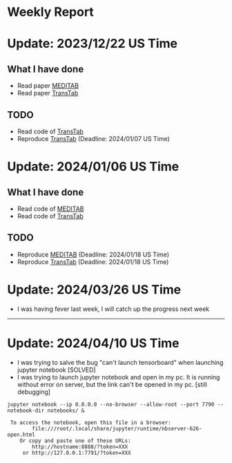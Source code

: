 # Weekly Report

# Update: 2023/12/22 US Time
## What I have done
- Read paper [MEDITAB](https://arxiv.org/pdf/2305.12081.pdf)
- Read paper [TransTab](https://arxiv.org/pdf/2205.09328.pdf)
## TODO
- Read code of [TransTab](https://arxiv.org/pdf/2205.09328.pdf)
- Reproduce [TransTab](https://arxiv.org/pdf/2205.09328.pdf) (Deadline: 2024/01/07 US Time)

# Update: 2024/01/06 US Time
## What I have done
- Read code of [MEDITAB](https://arxiv.org/pdf/2305.12081.pdf)
- Read code of [TransTab](https://arxiv.org/pdf/2205.09328.pdf)

## TODO
- Reproduce [MEDITAB](https://arxiv.org/pdf/2305.12081.pdf) (Deadline: 2024/01/18 US Time)
- Reproduce [TransTab](https://arxiv.org/pdf/2205.09328.pdf) (Deadline: 2024/01/18 US Time)

# Update: 2024/03/26 US Time
- I was having fever last week, I will catch up the progress next week
---
# Update: 2024/04/10 US Time
- I was trying to salve the bug "can't launch tensorboard" when launching jupyter notebook [SOLVED]
- I was trying to launch jupyter notebook and open in my pc. It is running without error on server, but the link can't be opened in my pc. [still debugging]
```
jupyter notebook --ip 0.0.0.0 --no-browser --allow-root --port 7790 --notebook-dir notebooks/ &
```
```
 To access the notebook, open this file in a browser:
        file:///root/.local/share/jupyter/runtime/nbserver-626-open.html
    Or copy and paste one of these URLs:
        http://hostname:8888/?token=XXX
     or http://127.0.0.1:7791/?token=XXX
```
